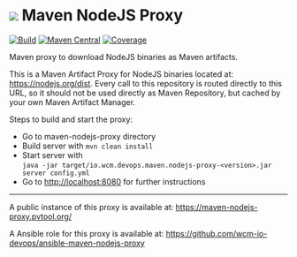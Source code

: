 <img src="https://wcm.io/images/favicon-16@2x.png"/> Maven NodeJS Proxy
======
[![Build](https://github.com/wcm-io-devops/maven-nodejs-proxy/workflows/Build/badge.svg?branch=develop)](https://github.com/wcm-io-devops/maven-nodejs-proxy/actions?query=workflow%3ABuild+branch%3Adevelop)
[![Maven Central](https://maven-badges.herokuapp.com/maven-central/io.wcm.devops.maven/io.wcm.devops.maven.nodejs-proxy/badge.svg)](https://maven-badges.herokuapp.com/maven-central/io.wcm.devops.maven/io.wcm.devops.maven.nodejs-proxy)
[![Coverage](https://sonarcloud.io/api/project_badges/measure?project=wcm-io-devops_maven-nodejs-proxy&metric=coverage)](https://sonarcloud.io/summary/new_code?id=wcm-io-devops_maven-nodejs-proxy)

Maven proxy to download NodeJS binaries as Maven artifacts.

This is a Maven Artifact Proxy for NodeJS binaries located at: https://nodejs.org/dist. Every call to this repository is routed directly to this URL, so it should not be used directly as Maven Repository, but cached by your own Maven Artifact Manager.

Steps to build and start the proxy:

- Go to maven-nodejs-proxy directory
- Build server with `mvn clean install`
- Start server with<br/>
`java -jar target/io.wcm.devops.maven.nodejs-proxy-<version>.jar server config.yml`
- Go to [http://localhost:8080](http://localhost:8080) for further instructions

---

A public instance of this proxy is available at: https://maven-nodejs-proxy.pvtool.org/

A Ansible role for this proxy is available at:
https://github.com/wcm-io-devops/ansible-maven-nodejs-proxy
